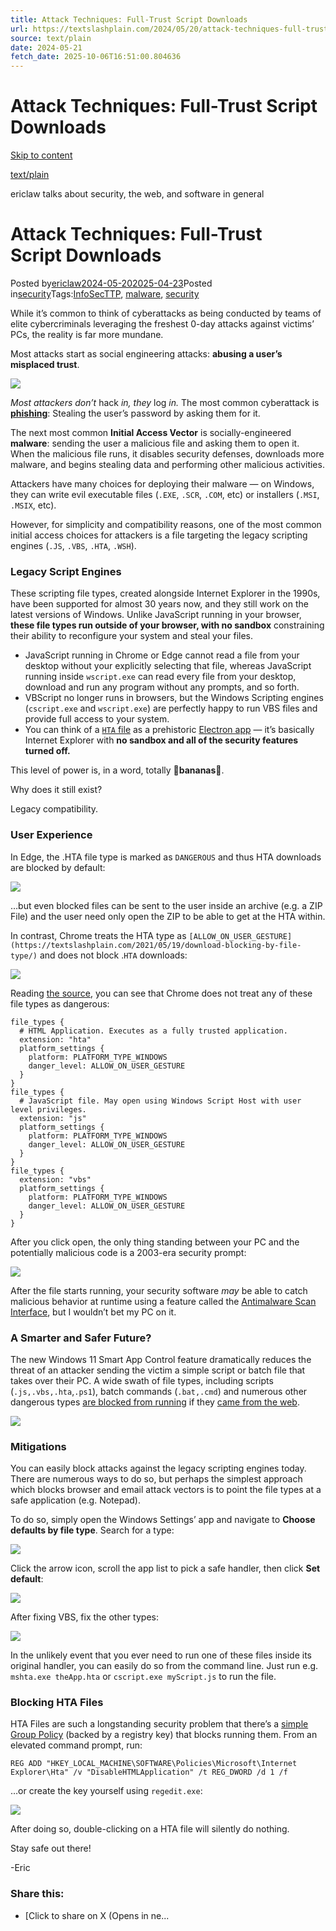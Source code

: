 ```yaml
---
title: Attack Techniques: Full-Trust Script Downloads
url: https://textslashplain.com/2024/05/20/attack-techniques-full-trust-script-downloads/
source: text/plain
date: 2024-05-21
fetch_date: 2025-10-06T16:51:00.804636
---
```


# Attack Techniques: Full-Trust Script Downloads

[Skip to content](#content)

[text/plain](https://textslashplain.com/)

ericlaw talks about security, the web, and software in general

# Attack Techniques: Full-Trust Script Downloads

Posted by[ericlaw](https://textslashplain.com/author/ericlaw1979/)[2024-05-202025-04-23](https://textslashplain.com/2024/05/20/attack-techniques-full-trust-script-downloads/)Posted in[security](https://textslashplain.com/category/security/)Tags:[InfoSecTTP](https://textslashplain.com/tag/infosecttp/), [malware](https://textslashplain.com/tag/malware/), [security](https://textslashplain.com/tag/security/)

While it’s common to think of cyberattacks as being conducted by teams of elite cybercriminals leveraging the freshest 0-day attacks against victims’ PCs, the reality is far more mundane.

Most attacks start as social engineering attacks: **abusing a user’s misplaced trust**.

[![](https://textslashplain.com/wp-content/uploads/2024/05/image-11.png?w=613)](https://textslashplain.com/wp-content/uploads/2024/05/image-11.png)

*Most attackers don’t* hack *in, they* log *in.* The most common cyberattack is **[phishing](https://textslashplain.com/tag/Phishing/)**: Stealing the user’s password by asking them for it.

The next most common **Initial Access Vector** is socially-engineered **malware**: sending the user a malicious file and asking them to open it. When the malicious file runs, it disables security defenses, downloads more malware, and begins stealing data and performing other malicious activities.

Attackers have many choices for deploying their malware — on Windows, they can write evil executable files (`.EXE`, `.SCR`, `.COM`, etc) or installers (`.MSI`, `.MSIX`, etc).

However, for simplicity and compatibility reasons, one of the most common initial access choices for attackers is a file targeting the legacy scripting engines (`.JS`, `.VBS`, `.HTA`, `.WSH`).

### Legacy Script Engines

These scripting file types, created alongside Internet Explorer in the 1990s, have been supported for almost 30 years now, and they still work on the latest versions of Windows. Unlike JavaScript running in your browser, **these file types run outside of your browser, with no sandbox** constraining their ability to reconfigure your system and steal your files.

* JavaScript running in Chrome or Edge cannot read a file from your desktop without your explicitly selecting that file, whereas JavaScript running inside `wscript.exe` can read every file from your desktop, download and run any program without any prompts, and so forth.
* VBScript no longer runs in browsers, but the Windows Scripting engines (`cscript.exe` and `wscript.exe`) are perfectly happy to run VBS files and provide full access to your system.
* You can think of a [`HTA` file](https://en.wikipedia.org/wiki/HTML_Application) as a prehistoric [Electron app](https://en.wikipedia.org/wiki/Electron_%28software_framework%29) — it’s basically Internet Explorer with **no sandbox and all of the security features turned off.**

This level of power is, in a word, totally 🍌**bananas**🍌.

Why does it still exist?

Legacy compatibility.

### User Experience

In Edge, the .HTA file type is marked as `DANGEROUS` and thus HTA downloads are blocked by default:

[![](https://textslashplain.com/wp-content/uploads/2024/05/image-13.png?w=724)](https://textslashplain.com/wp-content/uploads/2024/05/image-13.png)

…but even blocked files can be sent to the user inside an archive (e.g. a ZIP File) and the user need only open the ZIP to be able to get at the HTA within.

In contrast, Chrome treats the HTA type as `[ALLOW_ON_USER_GESTURE](https://textslashplain.com/2021/05/19/download-blocking-by-file-type/)` and does not block .`HTA` downloads:

[![](https://textslashplain.com/wp-content/uploads/2024/05/image-14.png?w=611)](https://textslashplain.com/wp-content/uploads/2024/05/image-14.png)

Reading [the source](https://source.chromium.org/chromium/chromium/src/%2B/main%3Acomponents/safe_browsing/content/resources/download_file_types.asciipb), you can see that Chrome does not treat any of these file types as dangerous:

```
file_types {
  # HTML Application. Executes as a fully trusted application.
  extension: "hta"
  platform_settings {
    platform: PLATFORM_TYPE_WINDOWS
    danger_level: ALLOW_ON_USER_GESTURE
  }
}
file_types {
  # JavaScript file. May open using Windows Script Host with user level privileges.
  extension: "js"
  platform_settings {
    platform: PLATFORM_TYPE_WINDOWS
    danger_level: ALLOW_ON_USER_GESTURE
  }
}
file_types {
  extension: "vbs"
  platform_settings {
    platform: PLATFORM_TYPE_WINDOWS
    danger_level: ALLOW_ON_USER_GESTURE
  }
}
```

After you click open, the only thing standing between your PC and the potentially malicious code is a 2003-era security prompt:

[![](https://textslashplain.com/wp-content/uploads/2024/05/image-21.png?w=897)](https://textslashplain.com/wp-content/uploads/2024/05/image-21.png)

After the file starts running, your security software *may* be able to catch malicious behavior at runtime using a feature called the [Antimalware Scan Interface](https://learn.microsoft.com/en-us/windows/win32/amsi/antimalware-scan-interface-portal), but I wouldn’t bet my PC on it.

### A Smarter and Safer Future?

The new Windows 11 Smart App Control feature dramatically reduces the threat of an attacker sending the victim a simple script or batch file that takes over their PC. A wide swath of file types, including scripts (`.js,.vbs,.hta`,`.ps1`), batch commands (`.bat,.cmd`) and numerous other dangerous types [are blocked from running](https://support.microsoft.com/en-us/topic/smart-app-control-has-blocked-an-app-with-a-dangerous-file-extension-60343058-66f2-4548-b978-e484e13abe89) if they [came from the web](https://textslashplain.com/2016/04/04/downloads-and-the-mark-of-the-web/).

[![](https://textslashplain.com/wp-content/uploads/2024/05/image-15.png?w=1024)](https://textslashplain.com/wp-content/uploads/2024/05/image-15.png)

### Mitigations

You can easily block attacks against the legacy scripting engines today. There are numerous ways to do so, but perhaps the simplest approach which blocks browser and email attack vectors is to point the file types at a safe application (e.g. Notepad).

To do so, simply open the Windows Settings’ app and navigate to **Choose defaults by file type**. Search for a type:

[![](https://textslashplain.com/wp-content/uploads/2024/05/image-19.png?w=1024)](https://textslashplain.com/wp-content/uploads/2024/05/image-19.png)

Click the arrow icon, scroll the app list to pick a safe handler, then click **Set default**:

[![](https://textslashplain.com/wp-content/uploads/2024/05/image-22.png?w=1024)](https://textslashplain.com/wp-content/uploads/2024/05/image-22.png)

After fixing VBS, fix the other types:

[![](https://textslashplain.com/wp-content/uploads/2024/05/image-17.png?w=1024)](https://textslashplain.com/wp-content/uploads/2024/05/image-17.png)

In the unlikely event that you ever need to run one of these files inside its original handler, you can easily do so from the command line. Just run e.g. `mshta.exe theApp.hta` or `cscript.exe myScript.js` to run the file.

### Blocking HTA Files

HTA Files are such a longstanding security problem that there’s a [simple Group Policy](https://learn.microsoft.com/en-us/windows/client-management/mdm/policy-csp-internetexplorer#disablehtmlapplication) (backed by a registry key) that blocks running them. From an elevated command prompt, run:

`REG ADD "HKEY_LOCAL_MACHINE\SOFTWARE\Policies\Microsoft\Internet Explorer\Hta" /v "DisableHTMLApplication" /t REG_DWORD /d 1 /f`

…or create the key yourself using `regedit.exe`:

[![](https://textslashplain.com/wp-content/uploads/2024/05/image-32.png?w=1024)](https://textslashplain.com/wp-content/uploads/2024/05/image-32.png)

After doing so, double-clicking on a HTA file will silently do nothing.

Stay safe out there!

-Eric

### Share this:

* [Click to share on X (Opens in ne...